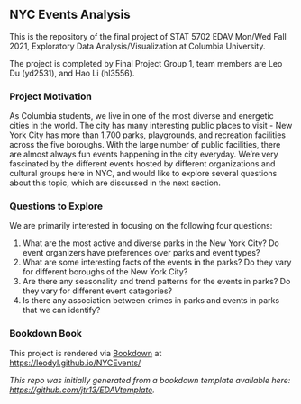 
## NYC Events Analysis

This is the repository of the final project of STAT 5702 EDAV Mon/Wed Fall 2021, Exploratory Data Analysis/Visualization at Columbia University.

The project is completed by Final Project Group 1, team members are Leo Du (yd2531), and Hao Li (hl3556).


### Project Motivation

As Columbia students, we live in one of the most diverse and energetic cities in the world. 
The city has many interesting public places to visit - New York City has more than 1,700 parks, playgrounds, and recreation facilities across the five boroughs. 
With the large number of public facilities, there are almost always fun events happening in the city everyday.
We’re very fascinated by the different events hosted by different organizations and cultural groups here in NYC, and would like to explore several questions about this topic, which are discussed in the next section.


### Questions to Explore

We are primarily interested in focusing on the following four questions:

1. What are the most active and diverse parks in the New York City? Do event organizers have preferences over parks and event types?
2. What are some interesting facts of the events in the parks? Do they vary for different boroughs of the New York City?
3. Are there any seasonality and trend patterns for the events in parks? Do they vary for different event categories? 
4. Is there any association between crimes in parks and events in parks that we can identify?


### Bookdown Book

This project is rendered via [Bookdown](https://bookdown.org/yihui/bookdown) at https://leodyl.github.io/NYCEvents/

*This repo was initially generated from a bookdown template available here: https://github.com/jtr13/EDAVtemplate.*	



